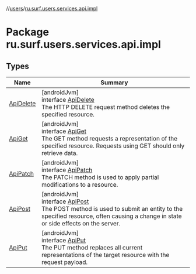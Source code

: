 //[users](../../index.md)/[ru.surf.users.services.api.impl](index.md)

# Package ru.surf.users.services.api.impl

## Types

| Name | Summary |
|---|---|
| [ApiDelete](-api-delete/index.md) | [androidJvm]<br>interface [ApiDelete](-api-delete/index.md)<br>The HTTP DELETE request method deletes the specified resource. |
| [ApiGet](-api-get/index.md) | [androidJvm]<br>interface [ApiGet](-api-get/index.md)<br>The GET method requests a representation of the specified resource. Requests using GET should only retrieve data. |
| [ApiPatch](-api-patch/index.md) | [androidJvm]<br>interface [ApiPatch](-api-patch/index.md)<br>The PATCH method is used to apply partial modifications to a resource. |
| [ApiPost](-api-post/index.md) | [androidJvm]<br>interface [ApiPost](-api-post/index.md)<br>The POST method is used to submit an entity to the specified resource, often causing a change in state or side effects on the server. |
| [ApiPut](-api-put/index.md) | [androidJvm]<br>interface [ApiPut](-api-put/index.md)<br>The PUT method replaces all current representations of the target resource with the request payload. |
